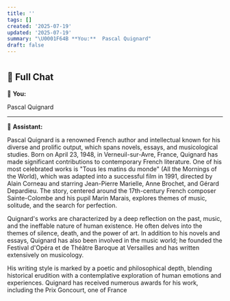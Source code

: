 ```yaml
---
title: ''
tags: []
created: '2025-07-19'
updated: '2025-07-19'
summary: "\U0001F64B **You:**  Pascal Quignard"
draft: false
---
```


# 

## 🧠 Full Chat

🙋 **You:**

Pascal Quignard

---

🤖 **Assistant:**

Pascal Quignard is a renowned French author and intellectual known for his diverse and prolific output, which spans novels, essays, and musicological studies. Born on April 23, 1948, in Verneuil-sur-Avre, France, Quignard has made significant contributions to contemporary French literature. One of his most celebrated works is "Tous les matins du monde" (All the Mornings of the World), which was adapted into a successful film in 1991, directed by Alain Corneau and starring Jean-Pierre Marielle, Anne Brochet, and Gérard Depardieu. The story, centered around the 17th-century French composer Sainte-Colombe and his pupil Marin Marais, explores themes of music, solitude, and the search for perfection.

Quignard's works are characterized by a deep reflection on the past, music, and the ineffable nature of human existence. He often delves into the themes of silence, death, and the power of art. In addition to his novels and essays, Quignard has also been involved in the music world; he founded the Festival d'Opéra et de Théâtre Baroque at Versailles and has written extensively on musicology.

His writing style is marked by a poetic and philosophical depth, blending historical erudition with a contemplative exploration of human emotions and experiences. Quignard has received numerous awards for his work, including the Prix Goncourt, one of France